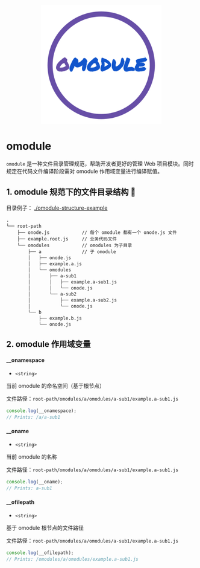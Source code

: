 <p align="center">
    <img width="320" src="./omodule-logo.svg">
</p>

# omodule
`omodule` 是一种文件目录管理规范，帮助开发者更好的管理 Web 项目模块。同时规定在代码文件编译阶段需对 omodule 作用域变量进行编译赋值。  


## 1. omodule 规范下的文件目录结构 🌲
目录例子： [./omodule-structure-example](./omodule-structure-example)
```
.  
└── root-path
    ├── onode.js            // 每个 omodule 都有一个 onode.js 文件
    ├── example.root.js     // 业务代码文件
    └── omodules            // omodules 为子目录
        ├── a               // 子 omodule
        │   ├── onode.js
        │   ├── example.a.js
        │   └── omodules
        │       ├── a-sub1
        │       │   ├── example.a-sub1.js
        │       │   └── onode.js
        │       └── a-sub2
        │           ├── example.a-sub2.js
        │           └── onode.js
        └── b
            ├── example.b.js
            └── onode.js

```
## 2. omodule 作用域变量

#### __onamespace
- `<string>`

当前 omodule 的命名空间（基于根节点）  

文件路径：`root-path/omodules/a/omodules/a-sub1/example.a-sub1.js`

```javascript
console.log(__onamespace);
// Prints: /a/a-sub1
```

#### __oname
- `<string>`

当前 omodule 的名称

文件路径：`root-path/omodules/a/omodules/a-sub1/example.a-sub1.js`
```javascript
console.log(__oname);
// Prints: a-sub1
```

#### __ofilepath
- `<string>`

基于 omodule 根节点的文件路径

文件路径：`root-path/omodules/a/omodules/a-sub1/example.a-sub1.js`

```javascript
console.log(__ofilepath);
// Prints: /omodules/a/omodules/example.a-sub1.js
```
